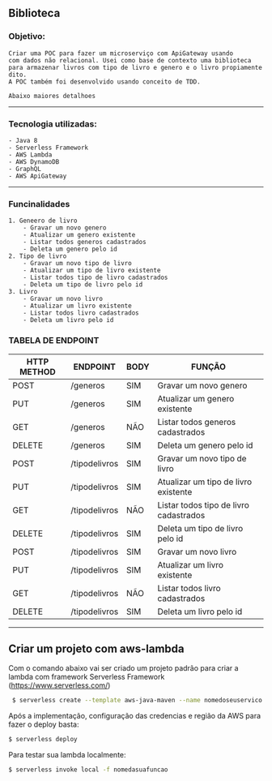 ## Biblioteca

### Objetivo:

    Criar uma POC para fazer um microserviço com ApiGateway usando
    com dados não relacional. Usei como base de contexto uma biblioteca
    para armazenar livros com tipo de livro e genero e o livro propiamente dito.
    A POC também foi desenvolvido usando conceito de TDD.

    Abaixo maiores detalhoes

---
### Tecnologia utilizadas:
    - Java 8
    - Serverless Framework
    - AWS Lambda
    - AWS DynamoDB
    - GraphQL
    - AWS ApiGateway

---

### Funcinalidades

    1. Geneero de livro
        - Gravar um novo genero
        - Atualizar um genero existente
        - Listar todos generos cadastrados
        - Deleta um genero pelo id
    2. Tipo de livro
        - Gravar um novo tipo de livro
        - Atualizar um tipo de livro existente
        - Listar todos tipo de livro cadastrados
        - Deleta um tipo de livro pelo id
    3. Livro
        - Gravar um novo livro
        - Atualizar um livro existente
        - Listar todos livro cadastrados
        - Deleta um livro pelo id
    
### TABELA DE ENDPOINT

 HTTP METHOD | ENDPOINT | BODY | FUNÇÃO 
 --------|-----|---|---|
POST | /generos | SIM | Gravar um novo genero
PUT | /generos | SIM | Atualizar um genero existente
GET | /generos | NÃO | Listar todos generos cadastrados
DELETE | /generos | SIM | Deleta um genero pelo id
POST | /tipodelivros | SIM | Gravar um novo tipo de livro
PUT | /tipodelivros | SIM | Atualizar um tipo de livro existente
GET | /tipodelivros | NÃO | Listar todos tipo de livro cadastrados
DELETE | /tipodelivros | SIM | Deleta um tipo de livro pelo id
POST | /tipodelivros | SIM | Gravar um novo livro
PUT | /tipodelivros | SIM | Atualizar um livro existente
GET | /tipodelivros | NÃO | Listar todos livro cadastrados
DELETE | /tipodelivros | SIM | Deleta um livro pelo id

---

## Criar um projeto com aws-lambda 

Com o comando abaixo vai ser criado um projeto padrão para criar a lambda
com framework Serverless Framework (https://www.serverless.com/)

 ~~~bash
  $ serverless create --template aws-java-maven --name nomedoseuservico
 ~~~

Após a implementação, configuração das credencias e região da AWS para fazer o 
deploy basta:

~~~bash
$ serverless deploy
~~~

Para testar sua lambda localmente:

~~~bash
$ serverless invoke local -f nomedasuafuncao 
~~~